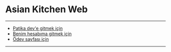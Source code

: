 # Asian Kitchen Web
---

-  [Patika dev'e gitmek için](https://www.patika.dev/tr)
-  [Benim hesabıma gitmek için](https://app.patika.dev/makoveli)
-  [Ödev sayfası için](https://app.patika.dev/courses/javascript/odev3)

---

